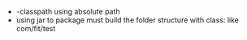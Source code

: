 * -classpath using absolute path
* using jar to package must build the folder structure with class: like com/fit/test

